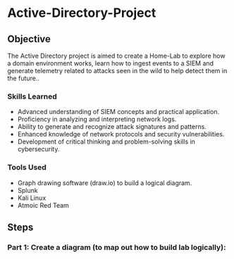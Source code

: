 # Active-Directory-Project

## Objective

The Active Directory project is aimed to create a Home-Lab to explore how a domain environment works, learn how to ingest events to a SIEM and generate telemetry related to attacks seen in the wild to help detect them in the future..

### Skills Learned

- Advanced understanding of SIEM concepts and practical application.
- Proficiency in analyzing and interpreting network logs.
- Ability to generate and recognize attack signatures and patterns.
- Enhanced knowledge of network protocols and security vulnerabilities.
- Development of critical thinking and problem-solving skills in cybersecurity.

### Tools Used

- Graph drawing software (draw.io) to build a logical diagram.
- Splunk
- Kali Linux
- Atmoic Red Team 

## Steps

### Part 1: Create a diagram (to map out how to build lab logically): 
